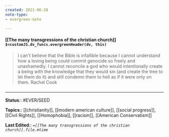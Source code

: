 ```yaml
---
created: 2021-06-28
note-type: 
- evergreen-note

---
```


#### [[The many transgressions of the christian church]] `$=customJS.dv_funcs.evergreenHeader(dv, this)`

> I can't believe that the Bible is infallible because I cannot understand how a loving being could commit genocide so freely and unashamedly. I cannot reconcile a god who would intentionally create a being with the knowledge that they would sin (and create the tree to let them do it) and still condemn them to hell as if it were only on them.
> Rachel Cook

### <hr class="footnote"/>

**Status**:: #EVER/SEED

**Topics**::  [[christianity]], [[modern american culture]], [[social progress]], [[Civil Rights]], [[Homophobia]], [[racism]], [[American Conservatism]]
	
**Last Edited**:: *`=[[The many transgressions of the christian church]].file.mtime`*
	
